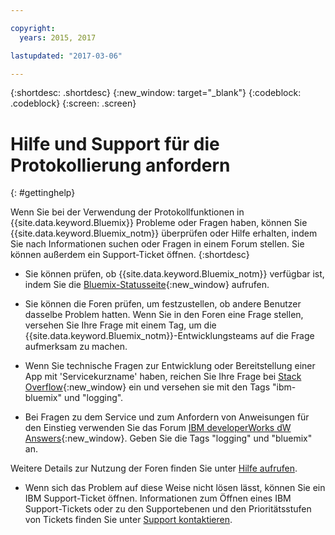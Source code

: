```yaml
---

copyright:
  years: 2015, 2017

lastupdated: "2017-03-06"

---
```



{:shortdesc: .shortdesc}
{:new_window: target="_blank"}
{:codeblock: .codeblock}
{:screen: .screen}


# Hilfe und Support für die Protokollierung anfordern
{: #gettinghelp}

Wenn Sie bei der Verwendung der Protokollfunktionen in {{site.data.keyword.Bluemix}} Probleme oder Fragen haben, können Sie {{site.data.keyword.Bluemix_notm}} überprüfen oder Hilfe erhalten, indem Sie nach Informationen suchen oder Fragen in einem Forum stellen. Sie können außerdem ein Support-Ticket öffnen.
{:shortdesc}

* Sie können prüfen, ob {{site.data.keyword.Bluemix_notm}} verfügbar ist, indem Sie die [Bluemix-Statusseite](https://developer.ibm.com/bluemix/support/#status){:new_window} aufrufen.

* Sie können die Foren prüfen, um festzustellen, ob andere Benutzer dasselbe Problem hatten. Wenn Sie in den Foren eine Frage stellen, versehen Sie Ihre Frage mit einem Tag, um die {{site.data.keyword.Bluemix_notm}}-Entwicklungsteams auf die Frage aufmerksam zu machen.
<!--Insert the appropriate Stack Overflow tag for your service for <service_keyword> in URL and text below:  -->
  * Wenn Sie technische Fragen zur Entwicklung oder Bereitstellung einer App mit 'Servicekurzname' haben, reichen Sie Ihre Frage bei [Stack Overflow](http://stackoverflow.com/search?q=logging+ibm-bluemix){:new_window} ein und versehen sie mit den Tags "ibm-bluemix" und "logging".
<!--Insert the appropriate dW Answers tag for your service for <service_keyword> in URL below:  -->
  * Bei Fragen zu dem Service und zum Anfordern von Anweisungen für den Einstieg verwenden Sie das Forum [IBM developerWorks dW Answers](https://developer.ibm.com/answers/topics/logging/?smartspace=bluemix){:new_window}. Geben Sie die Tags "logging" und "bluemix" an.

Weitere Details zur Nutzung der Foren finden Sie unter [Hilfe aufrufen](https://www.{DomainName}/docs/support/index.html#getting-help).

* Wenn sich das Problem auf diese Weise nicht lösen lässt, können Sie ein IBM Support-Ticket öffnen. Informationen zum Öffnen eines IBM Support-Tickets oder zu den Supportebenen und den Prioritätsstufen von Tickets finden Sie unter [Support kontaktieren](https://www.{DomainName}/docs/support/index.html#contacting-support).

